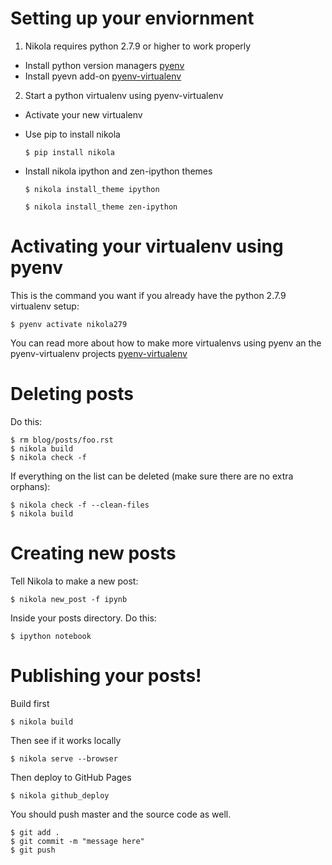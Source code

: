 # Setting up your enviornment

1. Nikola requires python 2.7.9 or higher to work properly

  * Install python version managers [pyenv](https://github.com/yyuu/pyenv)
  * Install pyevn add-on [pyenv-virtualenv](https://github.com/yyuu/pyenv-virtualenv)
2. Start a python virtualenv using pyenv-virtualenv

  * Activate your new virtualenv
  * Use pip to install nikola

    `$ pip install nikola`

  * Install nikola ipython and zen-ipython themes

    `$ nikola install_theme ipython`

    `$ nikola install_theme zen-ipython`

# Activating your virtualenv using pyenv

This is the command you want if you already have the python 2.7.9 virtualenv setup:
```
$ pyenv activate nikola279
```

You can read more about how to make more virtualenvs using pyenv an the pyenv-virtualenv projects [pyenv-virtualenv](https://github.com/yyuu/pyenv-virtualenv)


# Deleting posts

Do this:
```
$ rm blog/posts/foo.rst
$ nikola build
$ nikola check -f
```

If everything on the list can be deleted (make sure there are no extra orphans):
```
$ nikola check -f --clean-files
$ nikola build
```

# Creating new posts

Tell Nikola to make a new post:
```
$ nikola new_post -f ipynb
```

Inside your posts directory. Do this:
```
$ ipython notebook
```

# Publishing your posts!
Build first
```
$ nikola build
```

Then see if it works locally
```
$ nikola serve --browser
```

Then deploy to GitHub Pages
```
$ nikola github_deploy
```

You should push master and the source code as well.
```
$ git add .
$ git commit -m "message here"
$ git push
```
